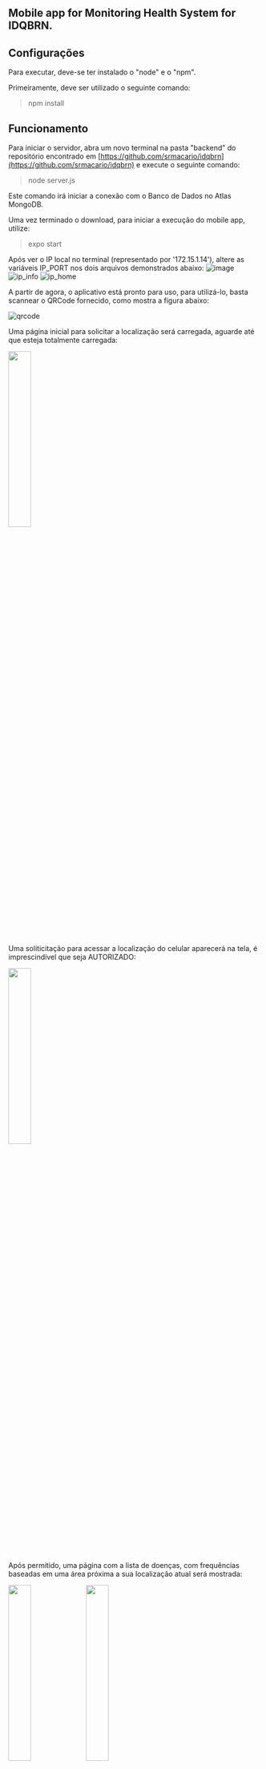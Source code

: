 
## Mobile app for Monitoring Health System for IDQBRN.

## Configurações
Para executar, deve-se ter instalado o "node" e o "npm".

Primeiramente, deve ser utilizado o seguinte comando:
> npm install

## Funcionamento

Para iniciar o servidor, abra um novo terminal na pasta "backend" do repositório encontrado em [https://github.com/srmacario/idqbrn](https://github.com/srmacario/idqbrn)  e execute o seguinte comando:
> node server.js

Este comando irá iniciar a conexão com o Banco de Dados no Atlas MongoDB.

Uma vez terminado o download, para iniciar a execução do mobile app, utilize:
> expo start

Após ver o IP local no terminal (representado por '172.15.1.14'), altere as variáveis IP_PORT nos dois arquivos demonstrados abaixo:
![image](https://user-images.githubusercontent.com/53433382/175999611-ce7a5de5-af4f-4d5f-a060-991e09c48f37.png)
![ip_info](https://user-images.githubusercontent.com/53433382/175996733-ee3f5e1b-e59a-4954-8f07-13523d8bf00d.jpeg)
![ip_home](https://user-images.githubusercontent.com/53433382/175996743-515d2f33-8533-4bb1-a770-e35f579cfa32.jpeg)

A partir de agora, o aplicativo está pronto para uso, para utilizá-lo, basta scannear o QRCode fornecido, como mostra a figura abaixo:

![qrcode](https://user-images.githubusercontent.com/53433382/175996739-694a17a5-99ed-4a66-99e5-3a2656266de7.jpeg)

Uma página inicial para solicitar a localização será carregada, aguarde até que esteja totalmente carregada:

<img src="https://user-images.githubusercontent.com/53433382/175995203-cabedcfe-2507-4c75-8ee2-f1a6914dda4d.jpeg" width=30% height=30%>

Uma soliticitação para acessar a localização do celular aparecerá na tela, é imprescindível que seja AUTORIZADO:

<img src="https://user-images.githubusercontent.com/53433382/175995671-04f043dc-3894-4e0c-af9a-13c7cebfb086.jpeg" width=30% height=30%>

Após permitido, uma página com a lista de doenças, com frequências baseadas em uma área próxima a sua localização atual será mostrada:

<img src="https://user-images.githubusercontent.com/53433382/175994242-f3365411-c3a7-44c9-b014-19350a25793c.jpeg" width=30% height=30%> <img src="https://user-images.githubusercontent.com/53433382/175994260-4d14dbdf-c158-448f-9974-7b6f61979540.jpeg" width=30% height=30%>

O usuário poderá clicar no botão de localizar a qualquer momento, atualizando sua posição.

Para ver uma informação de uma determinada doença, basta clicar na doença desejada, onde será redirecionado para outra página:

<img src="https://user-images.githubusercontent.com/53433382/175997604-db1eda11-bcda-40f8-9d8c-d7003293b7ac.jpeg" width=30% height=30%>
